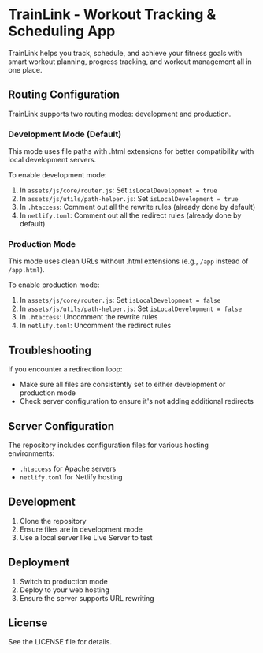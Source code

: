 # TrainLink - Workout Tracking & Scheduling App

TrainLink helps you track, schedule, and achieve your fitness goals with smart workout planning, progress tracking, and workout management all in one place.

## Routing Configuration

TrainLink supports two routing modes: development and production.

### Development Mode (Default)

This mode uses file paths with .html extensions for better compatibility with local development servers.

To enable development mode:

1. In `assets/js/core/router.js`: Set `isLocalDevelopment = true`
2. In `assets/js/utils/path-helper.js`: Set `isLocalDevelopment = true`
3. In `.htaccess`: Comment out all the rewrite rules (already done by default)
4. In `netlify.toml`: Comment out all the redirect rules (already done by default)

### Production Mode

This mode uses clean URLs without .html extensions (e.g., `/app` instead of `/app.html`).

To enable production mode:

1. In `assets/js/core/router.js`: Set `isLocalDevelopment = false`
2. In `assets/js/utils/path-helper.js`: Set `isLocalDevelopment = false`
3. In `.htaccess`: Uncomment the rewrite rules
4. In `netlify.toml`: Uncomment the redirect rules

## Troubleshooting

If you encounter a redirection loop:
- Make sure all files are consistently set to either development or production mode
- Check server configuration to ensure it's not adding additional redirects

## Server Configuration

The repository includes configuration files for various hosting environments:

- `.htaccess` for Apache servers
- `netlify.toml` for Netlify hosting

## Development

1. Clone the repository
2. Ensure files are in development mode
3. Use a local server like Live Server to test

## Deployment

1. Switch to production mode
2. Deploy to your web hosting
3. Ensure the server supports URL rewriting

## License

See the LICENSE file for details. 